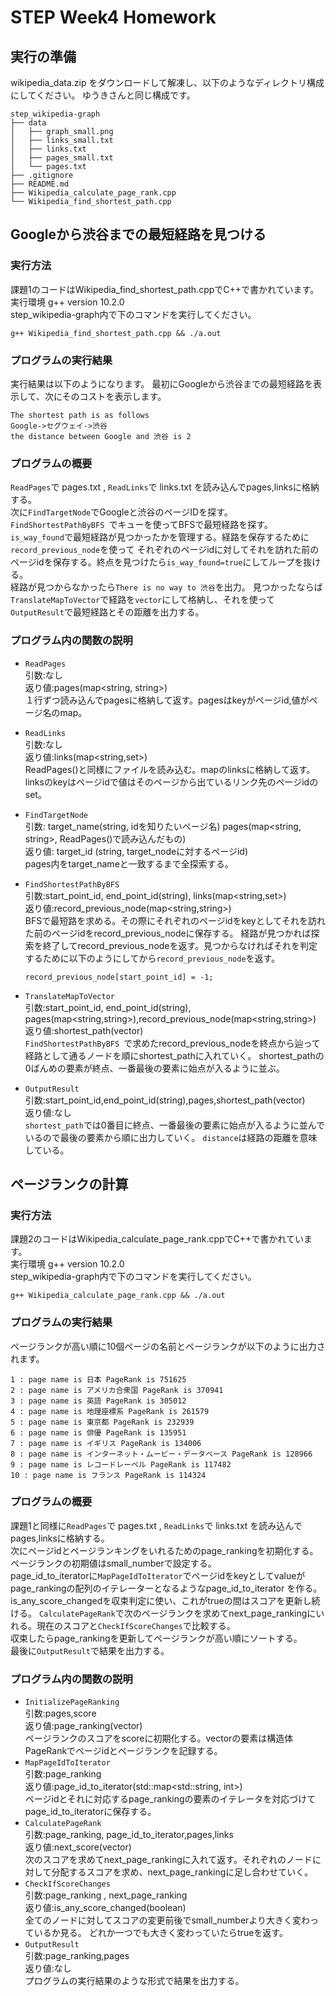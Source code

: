 # STEP&nbsp;Week4&nbsp;Homework
## 実行の準備
wikipedia_data.zip をダウンロードして解凍し、以下のようなディレクトリ構成にしてください。
ゆうきさんと同じ構成です。
<br>

```
step_wikipedia-graph
├── data
│   ├── graph_small.png
│   ├── links_small.txt
│   ├── links.txt
│   ├── pages_small.txt
│   └── pages.txt
├── .gitignore
├── README.md
├── Wikipedia_calculate_page_rank.cpp
└── Wikipedia_find_shortest_path.cpp
```
## Googleから渋谷までの最短経路を見つける

### 実行方法
課題1のコードはWikipedia_find_shortest_path.cppでC++で書かれています。<br>
実行環境 g++ version 10.2.0<br>
step_wikipedia-graph内で下のコマンドを実行してください。
```
g++ Wikipedia_find_shortest_path.cpp && ./a.out
```

### プログラムの実行結果
実行結果は以下のようになります。
最初にGoogleから渋谷までの最短経路を表示して、次にそのコストを表示します。

```
The shortest path is as follows
Google->セグウェイ->渋谷
the distance between Google and 渋谷 is 2
```

### プログラムの概要
`ReadPages`で pages.txt , `ReadLinks`で links.txt を読み込んでpages,linksに格納する。<br>
次に`FindTargetNode`でGoogleと渋谷のページIDを探す。<br>
`FindShortestPathByBFS `でキューを使ってBFSで最短経路を探す。`is_way_found`で最短経路が見つかったかを管理する。経路を保存するために`record_previous_node`を使って
それぞれのページidに対してそれを訪れた前のページidを保存する。終点を見つけたら`is_way_found=true`にしてループを抜ける。<br>
経路が見つからなかったら`There is no way to 渋谷`を出力。
見つかったならば`TranslateMapToVector`で経路を`vector`にして格納し、それを使って`OutputResult`で最短経路とその距離を出力する。

### プログラム内の関数の説明
- `ReadPages`<br>
    引数:なし<br>
    返り値:pages(map<string, string>)<br>
    １行ずつ読み込んでpagesに格納して返す。pagesはkeyがページid,値がページ名のmap。<br>
- `ReadLinks`<br>
    引数:なし<br>
    返り値:links(map<string,set<string>>)<br>
    ReadPages()と同様にファイルを読み込む。mapのlinksに格納して返す。linksのkeyはページidで値はそのページから出ているリンク先のページidのset。<br>
- `FindTargetNode`<br>
    引数: target_name(string, idを知りたいページ名) pages(map<string, string>, ReadPages()で読み込んだもの)<br>
    返り値: target_id (string, target_nodeに対するページid)<br>
    pages内をtarget_nameと一致するまで全探索する。
- `FindShortestPathByBFS `<br>
    引数:start_point_id, end_point_id(string), links(map<string,set<string>>)<br>
    返り値:record_previous_node(map<string,string>)<br>
    BFSで最短路を求める。その際にそれぞれのページidをkeyとしてそれを訪れた前のページidをrecord_previous_nodeに保存する。
    経路が見つかれば探索を終了してrecord_previous_nodeを返す。見つからなければそれを判定するために以下のようにしてから`record_previous_node`を返す。
    ```
    record_previous_node[start_point_id] = -1;
    ```
    
- `TranslateMapToVector`<br>
    引数:start_point_id, end_point_id(string), pages(map<string,string>),record_previous_node(map<string,string>)<br>
    返り値:shortest_path(vector<string>)<br>
    `FindShortestPathByBFS `で求めたrecord_previous_nodeを終点から辿って経路として通るノードを順にshortest_pathに入れていく。
    shortest_pathの0ばんめの要素が終点、一番最後の要素に始点が入るように並ぶ。
- `OutputResult`<br>
    引数:start_point_id,end_point_id(string),pages,shortest_path(vector<string>)<br>
    返り値:なし<br>
    `shortest_path`では0番目に終点、一番最後の要素に始点が入るように並んでいるので最後の要素から順に出力していく。
    `distance`は経路の距離を意味している。

## ページランクの計算

### 実行方法
課題2のコードはWikipedia_calculate_page_rank.cppでC++で書かれています。<br>
実行環境 g++ version 10.2.0<br>
step_wikipedia-graph内で下のコマンドを実行してください。
```
g++ Wikipedia_calculate_page_rank.cpp && ./a.out
```
### プログラムの実行結果
ページランクが高い順に10個ページの名前とページランクが以下のように出力されます。
```
1 : page name is 日本 PageRank is 751625
2 : page name is アメリカ合衆国 PageRank is 370941
3 : page name is 英語 PageRank is 305012
4 : page name is 地理座標系 PageRank is 261579
5 : page name is 東京都 PageRank is 232939
6 : page name is 俳優 PageRank is 135951
7 : page name is イギリス PageRank is 134006
8 : page name is インターネット・ムービー・データベース PageRank is 128966
9 : page name is レコードレーベル PageRank is 117482
10 : page name is フランス PageRank is 114324
```
### プログラムの概要
課題1と同様に`ReadPages`で pages.txt , `ReadLinks`で links.txt を読み込んでpages,linksに格納する。<br>
次にページidとページランキングをいれるためのpage_rankingを初期化する。ページランクの初期値はsmall_numberで設定する。<br>
page_id_to_iteratorに`MapPageIdToIterator`でページidをkeyとしてvalueがpage_rankingの配列のイテレーターとなるようなpage_id_to_iterator
を作る。<br>
is_any_score_changedを収束判定に使い、これがtrueの間はスコアを更新し続ける。
`CalculatePageRank`で次のページランクを求めてnext_page_rankingにいれる。現在のスコアと`CheckIfScoreChanges`で比較する。<br>
収束したらpage_rankingを更新してページランクが高い順にソートする。<br>
最後に`OutputResult`で結果を出力する。

### プログラム内の関数の説明
- `InitializePageRanking`<br>
    引数:pages,score<br>
    返り値:page_ranking(vector<PageRanking>)<br>
    ページランクのスコアをscoreに初期化する。vectorの要素は構造体PageRankでページidとページランクを記録する。
-  `MapPageIdToIterator`<br>
    引数:page_ranking<br>
    返り値:page_id_to_iterator(std::map<std::string, int>)<br>
    ページidとそれに対応するpage_rankingの要素のイテレータを対応づけてpage_id_to_iteratorに保存する。
-  `CalculatePageRank`<br>
    引数:page_ranking, page_id_to_iterator,pages,links<br>
    返り値:next_score(vector<double>)<br>
    次のスコアを求めてnext_page_rankingに入れて返す。それぞれのノードに対して分配するスコアを求め、next_page_rankingに足し合わせていく。
-  `CheckIfScoreChanges`<br>
    引数:page_ranking , next_page_ranking<br>
    返り値:is_any_score_changed(boolean)<br>
    全てのノードに対してスコアの変更前後でsmall_numberより大きく変わっているか見る。
    どれか一つでも大きく変わっていたらtrueを返す。
-  `OutputResult`<br>
    引数:page_ranking,pages<br>
    返り値:なし<br>
    プログラムの実行結果のような形式で結果を出力する。